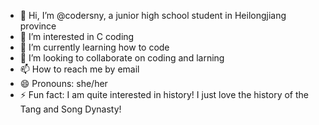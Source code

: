 - 👋 Hi, I’m @codersny, a junior high school student in Heilongjiang province
- 👀 I’m interested in C coding
- 🌱 I’m currently learning how to code 
- 💞️ I’m looking to collaborate on coding and larning
- 📫 How to reach me by email
- 😄 Pronouns: she/her
- ⚡ Fun fact: I am quite interested in history! I just love the history of the Tang and Song Dynasty!

<!---
codersny/codersny is a ✨ special ✨ repository because its `README.md` (this file) appears on your GitHub profile.
You can click the Preview link to take a look at your changes.
--->
